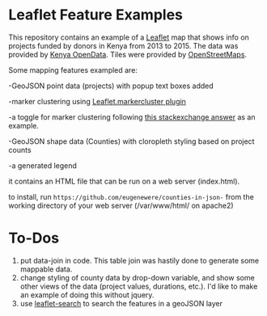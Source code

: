 # Leaflet Feature Examples

This repository contains an example of a [Leaflet](leafletjs.com) map that shows info on projects funded by donors in Kenya from 2013 to 2015. The data was provided by [Kenya OpenData](http://www.opendata.go.ke/datasets/distribution-of-donor-and-gok-funded-projects-2013-to-2015/data). Tiles were provided by [OpenStreetMaps](http://www.openstreetmap.org/).


Some mapping features exampled are:

-GeoJSON point data (projects) with popup text boxes added


-marker clustering using [Leaflet.markercluster plugin](https://github.com/Leaflet/Leaflet.markercluster)


-a toggle for marker clustering following [this stackexchange answer](https://gis.stackexchange.com/questions/152128/leaflet-markercluster-cluster-uncluster-toggle) as an example.


-GeoJSON shape data (Counties) with cloropleth styling based on project counts

-a generated legend


it contains an HTML file that can be run on a web server (index.html).


to install, run `https://github.com/eugenewere/counties-in-json-` from the working directory of your web server (/var/www/html/ on apache2)

# To-Dos
1. put data-join in code. This table join was hastily done to generate some mappable data. 
2. change styling of county data by drop-down variable, and show some other views of the data (project values, durations, etc.). I'd like to make an example of doing this without jquery.
3. use [leaflet-search](https://github.com/stefanocudini/leaflet-search) to search the features in a geoJSON layer


